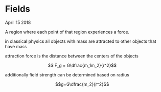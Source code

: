 # Fields

April 15 2018

A region where each point of that region experiences a force.

in classical physics all objects with mass are attracted to other objects that have mass

attraction force is the distance between the centers of the objects

$$ F_g = G\dfrac{m_1m_2}{r^2}$$

additionally field strength can be determined based on radius

$$g=G\dfrac{m_2}{r^2}$$
